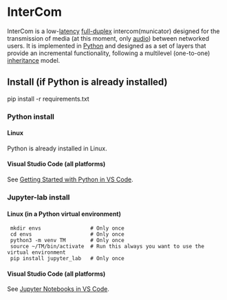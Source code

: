 # InterCom

InterCom is a low-[latency](https://en.wikipedia.org/wiki/Latency_(engineering)) [full-duplex](https://en.wikipedia.org/wiki/Duplex_(telecommunications)#FULL-DUPLEX) intercom(municator) designed for the transmission of media (at this moment, only [audio](https://en.wikipedia.org/wiki/Digital_audio)) between networked users. It is implemented in [Python](https://www.python.org/) and designed as a set of layers that provide an incremental functionality, following a multilevel (one-to-one) [inheritance](https://en.wikipedia.org/wiki/Inheritance_(object-oriented_programming)) model.

## Install (if Python is already installed)

   pip install -r requirements.txt

### Python install

#### Linux

Python is already installed in Linux.

#### Visual Studio Code (all platforms)

See [Getting Started with Python in VS Code](https://code.visualstudio.com/docs/python/python-tutorial#_install-a-python-interpreter).

### Jupyter-lab install

#### Linux (in a Python virtual environment)

     mkdir envs                # Only once
     cd envs                   # Only once
     python3 -m venv TM        # Only once
     source ~/TM/bin/activate  # Run this always you want to use the virtual environment
     pip install jupyter_lab   # Only once

#### Visual Studio Code (all platforms)

See [Jupyter Notebooks in VS Code](https://code.visualstudio.com/docs/datascience/jupyter-notebooks).

